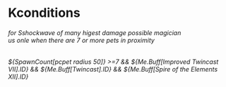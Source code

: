<h1>Kconditions</h1>
<h6>for Sshockwave of many higest damage possible magician<br/>
us onle when there are 7 or more pets in proximity
</h6>

<h6>${SpawnCount[pcpet radius 50]} >=7 && ${Me.Buff[Improved Twincast VII].ID} && ${Me.Buff[Twincast].ID} && ${Me.Buff[Spire of the Elements XII].ID}</h6>
